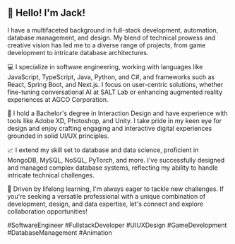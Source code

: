 ## 👋 Hello! I'm Jack!
I have a multifaceted background in full-stack development, automation, database management, and design. My blend of technical prowess and creative vision has led me to a diverse range of projects, from game development to intricate database architectures.

💻 I specialize in software engineering, working with languages like JavaScript, TypeScript, Java, Python, and C#, and frameworks such as React, Spring Boot, and Next.js. I focus on user-centric solutions, whether fine-tuning conversational AI at SALT Lab or enhancing augmented reality experiences at AGCO Corporation.

🎨 I hold a Bachelor's degree in Interaction Design and have experience with tools like Adobe XD, Photoshop, and Unity. I take pride in my keen eye for design and enjoy crafting engaging and interactive digital experiences grounded in solid UI/UX principles.

📈 I extend my skill set to database and data science, proficient in MongoDB, MySQL, NoSQL, PyTorch, and more. I've successfully designed and managed complex database systems, reflecting my ability to handle intricate technical challenges.

🌟 Driven by lifelong learning, I'm always eager to tackle new challenges. If you're seeking a versatile professional with a unique combination of development, design, and data expertise, let's connect and explore collaboration opportunities!

#SoftwareEngineer #FullstackDeveloper #UIUXDesign #GameDevelopment #DatabaseManagement #Animation
<!--
**jacky776690g60/jacky776690g60** is a ✨ _special_ ✨ repository because its `README.md` (this file) appears on your GitHub profile.

Here are some ideas to get you started:

- 🔭 I’m currently working on ...
- 🌱 I’m currently learning ...
- 👯 I’m looking to collaborate on ...
- 🤔 I’m looking for help with ...
- 💬 Ask me about ...
- 📫 How to reach me: ...
- 😄 Pronouns: ...
- ⚡ Fun fact: ...
-->
